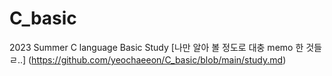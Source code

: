 # C_basic
2023 Summer C language Basic Study
[나만 알아 볼 정도로 대충 memo 한 것들ㄹ..] (https://github.com/yeochaeeon/C_basic/blob/main/study.md)

